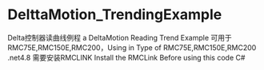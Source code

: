 # DelttaMotion_TrendingExample
Delta控制器读曲线例程 a DeltaMotion Reading Trend Example
可用于RMC75E,RMC150E,RMC200，Using in Type of RMC75E,RMC150E,RMC200
.net4.8
需要安装RMCLINK Install the RMCLink Before using this code
C#
